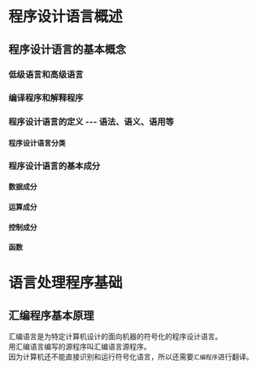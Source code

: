# 程序设计语言概述

## 程序设计语言的基本概念

### 低级语言和高级语言


### 编译程序和解释程序


### 程序设计语言的定义  --- 语法、语义、语用等

#### 程序设计语言分类

### 程序设计语言的基本成分

#### 数据成分

#### 运算成分

#### 控制成分

#### 函数

# 语言处理程序基础

## 汇编程序基本原理
汇编语言是为特定计算机设计的面向机器的符号化的程序设计语言。<br>
用汇编语言编写的源程序叫汇编语言源程序。<br>
因为计算机还不能直接识别和运行符号化语言，所以还需要`汇编程序`进行翻译。
